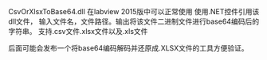 CsvOrXlsxToBase64.dll
在labview 2015版中可以正常使用
使用.NET控件引用该dll文件，
输入文件名，文件路径。输出将该文件二进制文件进行base64编码后的字符串。
支持.csv文件.xlsx文件以及.xls文件

后面可能会发布一个将base64编码解码并还原成.XLSX文件的工具方便验证。
